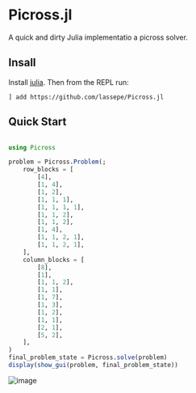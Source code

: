 # Picross.jl

A quick and dirty Julia implementatio a picross solver.

## Insall

Install [julia](https://julialang.org/downloads/). Then from the REPL run:

`] add https://github.com/lassepe/Picross.jl`

## Quick Start

```julia

using Picross

problem = Picross.Problem(;                            
    row_blocks = [                             
        [4],                                   
        [1, 4],                                
        [1, 2],                                
        [1, 1, 1],                             
        [1, 1, 1, 1],                          
        [1, 1, 2],                             
        [1, 1, 2],                             
        [1, 4],                                
        [1, 1, 2, 1],                          
        [1, 1, 2, 1],                          
    ],                                         
    column_blocks = [                          
        [8],                                   
        [1],                                   
        [1, 1, 2],                             
        [1, 1],                                
        [1, 7],                                
        [1, 3],                                
        [1, 2],                                
        [1, 1],                                
        [2, 1],                                
        [5, 2],                                
    ],                                         
)                                              
final_problem_state = Picross.solve(problem)           
display(show_gui(problem, final_problem_state))
```
![image](https://github.com/lassepe/Picross.jl/assets/10076790/eb674a00-efec-4544-b710-9f79d38a9691)
